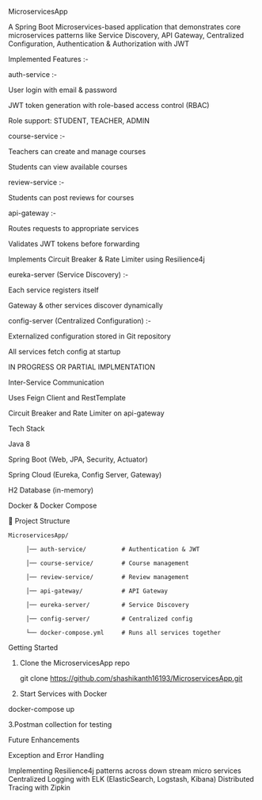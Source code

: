 MicroservicesApp

A Spring Boot Microservices-based application that demonstrates core microservices patterns like Service Discovery, API Gateway, Centralized Configuration, Authentication & Authorization with JWT


Implemented Features :-

auth-service :-

User login with email & password

JWT token generation with role-based access control (RBAC)

Role support: STUDENT, TEACHER, ADMIN


course-service :-

Teachers can create and manage courses

Students can view available courses


review-service :-

Students can post reviews for courses



api-gateway :-

Routes requests to appropriate services

Validates JWT tokens before forwarding

Implements Circuit Breaker & Rate Limiter using Resilience4j


eureka-server (Service Discovery) :-

Each service registers itself

Gateway & other services discover dynamically


config-server (Centralized Configuration) :-

Externalized configuration stored in Git repository

All services fetch config at startup


IN PROGRESS OR PARTIAL IMPLMENTATION   

Inter-Service Communication

Uses Feign Client and RestTemplate

Circuit Breaker and Rate Limiter on api-gateway


Tech Stack

Java 8

Spring Boot (Web, JPA, Security, Actuator)

Spring Cloud (Eureka, Config Server, Gateway)

H2 Database (in-memory)

Docker & Docker Compose


📂 Project Structure

    MicroservicesApp/
   
         │── auth-service/          # Authentication & JWT
       
         │── course-service/        # Course management
       
         │── review-service/        # Review management
       
         │── api-gateway/           # API Gateway 
       
         │── eureka-server/         # Service Discovery
       
         │── config-server/         # Centralized config
       
         └── docker-compose.yml     # Runs all services together
       

   

Getting Started


1. Clone the MicroservicesApp repo

   git clone https://github.com/shashikanth16193/MicroservicesApp.git


2. Start Services with Docker

  docker-compose up

3.Postman collection for testing

Future Enhancements

Exception and Error Handling

Implementing Resilience4j patterns across down stream micro services
Centralized Logging with ELK (ElasticSearch, Logstash, Kibana)
Distributed Tracing with Zipkin
